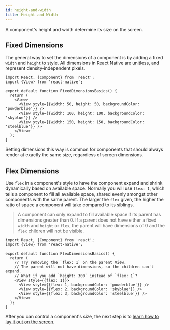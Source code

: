 ```yaml
---
id: height-and-width
title: Height and Width
---
```


A component's height and width determine its size on the screen.

## Fixed Dimensions

The general way to set the dimensions of a component is by adding a fixed `width` and `height` to style. All dimensions in React Native are unitless, and represent density-independent pixels.

```SnackPlayer name=Height%20and%20Width
import React, {Component} from 'react';
import {View} from 'react-native';

export default function FixedDimensionsBasics() {
  return (
    <View>
      <View style={{width: 50, height: 50, backgroundColor: 'powderblue'}} />
      <View style={{width: 100, height: 100, backgroundColor: 'skyblue'}} />
      <View style={{width: 150, height: 150, backgroundColor: 'steelblue'}} />
    </View>
  );
}
```

Setting dimensions this way is common for components that should always render at exactly the same size, regardless of screen dimensions.

## Flex Dimensions

Use `flex` in a component's style to have the component expand and shrink dynamically based on available space. Normally you will use `flex: 1`, which tells a component to fill all available space, shared evenly amongst other components with the same parent. The larger the `flex` given, the higher the ratio of space a component will take compared to its siblings.

> A component can only expand to fill available space if its parent has dimensions greater than 0. If a parent does not have either a fixed `width` and `height` or `flex`, the parent will have dimensions of 0 and the `flex` children will not be visible.

```SnackPlayer name=Flex%20Dimensions
import React, {Component} from 'react';
import {View} from 'react-native';

export default function FlexDimensionsBasics() {
  return (
    // Try removing the `flex: 1` on the parent View.
    // The parent will not have dimensions, so the children can't expand.
    // What if you add `height: 300` instead of `flex: 1`?
    <View style={{flex: 1}}>
      <View style={{flex: 1, backgroundColor: 'powderblue'}} />
      <View style={{flex: 2, backgroundColor: 'skyblue'}} />
      <View style={{flex: 3, backgroundColor: 'steelblue'}} />
    </View>
  );
}
```

After you can control a component's size, the next step is to [learn how to lay it out on the screen](flexbox.md).
